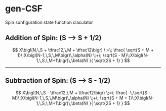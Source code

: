 # gen-CSF
Spin sonfiguration state function claculator 

## Addition of Spin: (S --> S + 1/2)

$$
X\bigl(N,\,S + \tfrac12,\,M + \tfrac12\bigr)
\;=\;
\frac{
  \sqrt{S + M + 1}\;X\bigl(N-1,\,S,\,M\bigr)\,\alpha(N)
  \;+\;
  \sqrt{S - M}\;X\bigl(N-1,\,S,\,M+1\bigr)\,\beta(N)
}{
  \sqrt{2S + 1}
}
$$

---

## Subtraction of Spin: (S --> S - 1/2)

$$
X\bigl(N,\,S - \tfrac12,\,M + \tfrac12\bigr)
\;=\;
\frac{
  -\,\sqrt{S - M}\;X\bigl(N-1,\,S,\,M\bigr)\,\alpha(N)
  \;+\;
  \sqrt{S + M + 1}\;X\bigl(N-1,\,S,\,M+1\bigr)\,\beta(N)
}{
  \sqrt{2S + 1}
}
$$

